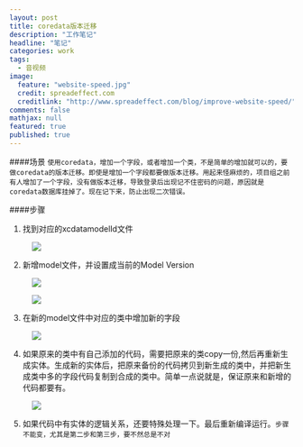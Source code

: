 ```yaml
---
layout: post
title: coredata版本迁移
description: "工作笔记"
headline: "笔记"
categories: work
tags: 
  - 音视频
image: 
  feature: "website-speed.jpg"
  credit: spreadeffect.com
  creditlink: "http://www.spreadeffect.com/blog/improve-website-speed/"
comments: false
mathjax: null
featured: true
published: true
---
```


####场景
`使用coredata，增加一个字段，或者增加一个类，不是简单的增加就可以的，要做coredata的版本迁移。即使是增加一个字段都要做版本迁移。用起来怪麻烦的，项目组之前有人增加了一个字段，没有做版本迁移，导致登录后出现记不住密码的问题，原因就是coredata数据库挂掉了。现在记下来，防止出现二次错误。`


####步骤
1. 找到对应的xcdatamodelId文件
<figure class="half">
	<img src="{{ site.url }}/images/coder/mulu.png">
</figure>

2. 新增model文件，并设置成当前的Model Version
<figure class="half">
	<img src="{{ site.url }}/images/coder/add_model_1.png">
</figure>
<figure class="half">
	<img src="{{ site.url }}/images/coder/add_model_2.png">
</figure>

3. 在新的model文件中对应的类中增加新的字段
<figure class="half">
	<img src="{{ site.url }}/images/coder/add_culmn.png">
</figure>

4. 如果原来的类中有自己添加的代码，需要把原来的类copy一份,然后再重新生成实体。生成新的实体后，把原来备份的代码拷贝到新生成的类中，并把新生成类中多的字段代码复制到合成的类中。简单一点说就是，保证原来和新增的代码都要有。
<figure class="half">
	<img src="{{ site.url }}/images/coder/create_model.png">
</figure>

5. 如果代码中有实体的逻辑关系，还要特殊处理一下。最后重新编译运行。`步骤不能变，尤其是第二步和第三步，要不然总是不对`
